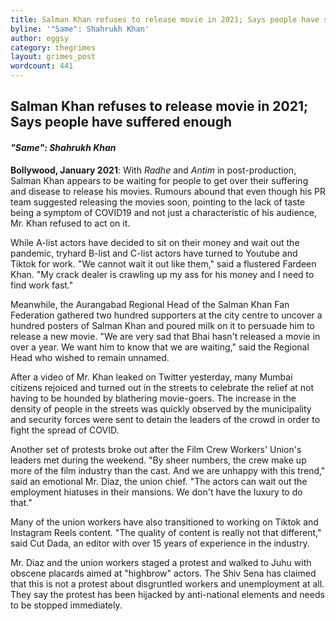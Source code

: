 ```yaml
---
title: Salman Khan refuses to release movie in 2021; Says people have suffered enough
byline: '"Same": Shahrukh Khan'
author: eggsy
category: thegrimes
layout: grimes_post
wordcount: 441
---
```


## Salman Khan refuses to release movie in 2021; Says people have suffered enough

#### *"Same": Shahrukh Khan*

**Bollywood, January 2021**: With *Radhe* and *Antim* in post-production, Salman Khan appears to be waiting for people to get over their suffering and disease to release his movies. Rumours abound that even though his PR team suggested releasing the movies soon, pointing to the lack of taste being a symptom of COVID19 and not just a characteristic of his audience, Mr. Khan refused to act on it. 

While A-list actors have decided to sit on their money and wait out the pandemic, tryhard B-list and C-list actors have turned to Youtube and Tiktok for work. "We cannot wait it out like them," said a flustered Fardeen Khan. "My crack dealer is crawling up my ass for his money and I need to find work fast."

Meanwhile, the Aurangabad Regional Head of the Salman Khan Fan Federation gathered two hundred supporters at the city centre to uncover a hundred posters of Salman Khan and poured milk on it to persuade him to release a new movie. "We are very sad that Bhai hasn't released a movie in over a year. We want him to know that we are waiting," said the Regional Head who wished to remain unnamed.

After a video of Mr. Khan leaked on Twitter yesterday, many Mumbai citizens rejoiced and turned out in the streets to celebrate the relief at not having to be hounded by blathering movie-goers. The increase in the density of people in the streets was quickly observed by the municipality and security forces were sent to detain the leaders of the crowd in order to fight the spread of COVID.

Another set of protests broke out after the Film Crew Workers' Union's leaders met during the weekend. "By sheer numbers, the crew make up more of the film industry than the cast. And we are unhappy with this trend," said an emotional Mr. Diaz, the union chief. "The actors can wait out the employment hiatuses in their mansions. We don't have the luxury to do that." 

Many of the union workers have also transitioned to working on Tiktok and Instagram Reels content. "The quality of content is really not that different," said Cut Dada, an editor with over 15 years of experience in the industry.

Mr. Diaz and the union workers staged a protest and walked to Juhu with obscene placards aimed at "highbrow" actors. The Shiv Sena has claimed that this is not a protest about disgruntled workers and unemployment at all. They say the protest has been hijacked by anti-national elements and needs to be stopped immediately.